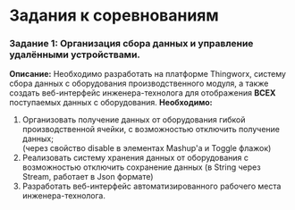 # Задания к соревнованиям
### Задание 1: Организация сбора данных и управление удалёнными устройствами.  
**Описание:** 
Необходимо разработать на платформе Thingworx, систему сбора данных с оборудования производственного модуля, а также создать веб-интерфейс инженера-технолога для отображения **ВСЕХ** поступаемых данных с оборудования.
**Необходимо:**
1. Организовать получение данных от оборудования гибкой производственной ячейки, с возможностью отключить получение данных;  
(через свойство disable в элементах Mashup'а и Toggle флажок)
2. Реализовать систему хранения данных от оборудования с возможностью отключить сохранение данных (в String через Stream, работает в Json формате)
3. Разработать веб-интерфейс автоматизированного рабочего места инженера-технолога. 
